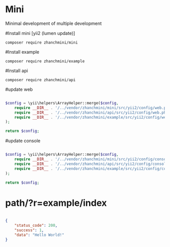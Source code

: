 # Mini
Minimal development of multiple development

#Install mini [yii2 (lumen update)]

```
composer require zhanchmini/mini

```

#Install example

```
composer require zhanchmini/example

```

#Install api

```
composer require zhanchmini/api

```

#update web

```php

$config = \yii\helpers\ArrayHelper::merge($config,
    require __DIR__ . '/../vendor/zhanchmini/mini/src/yii2/config/web.php',
    require __DIR__ . '/../vendor/zhanchmini/api/src/yii2/config/web.php',
    require __DIR__ . '/../vendor/zhanchmini/example/src/yii2/config/web.php'
);

return $config;

```

#update console

```php

$config = \yii\helpers\ArrayHelper::merge($config,
    require __DIR__ . '/../vendor/zhanchmini/mini/src/yii2/config/console.php',
    require __DIR__ . '/../vendor/zhanchmini/api/src/yii2/config/console.php',
    require __DIR__ . '/../vendor/zhanchmini/example/src/yii2/config/console.php'
);

return $config;

```

# path/?r=example/index

```json

{
    "status_code": 200,
    "success": 1,
    "data": "Hello World!"
}

```
